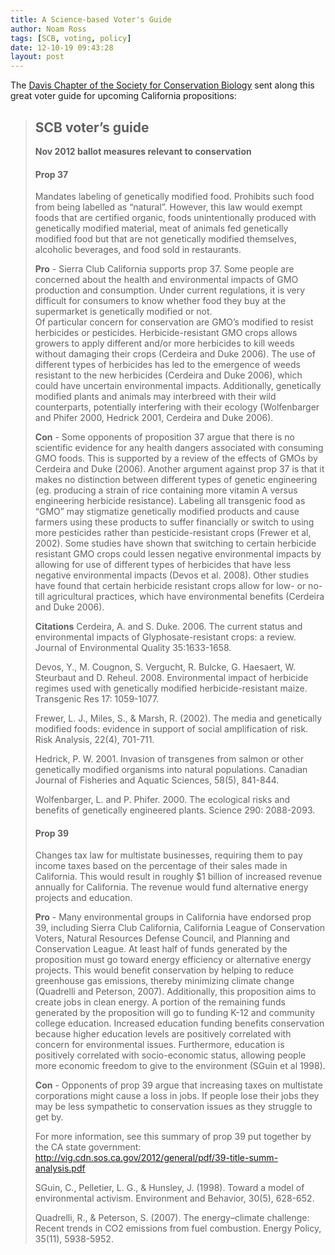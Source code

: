 ```yaml
---
title: A Science-based Voter's Guide
author: Noam Ross
tags: [SCB, voting, policy]
date: 12-10-19 09:43:28
layout: post
--- 
```



The [Davis Chapter of the Society for Conservation
Biology](http://scb.ucdavis.edu/policy_group.html) sent along this great
voter guide for upcoming California propositions:

> SCB voter’s guide
> -----------------
>
> **Nov 2012 ballot measures relevant to conservation**
>
> #### Prop 37
>
> Mandates labeling of genetically modified food. Prohibits such food
> from being labelled as “natural”. However, this law would exempt foods
> that are certified organic, foods unintentionally produced with
> genetically modified material, meat of animals fed genetically
> modified food but that are not genetically modified themselves,
> alcoholic beverages, and food sold in restaurants.
>
> **Pro** - Sierra Club California supports prop 37. Some people are
> concerned about the health and environmental impacts of GMO production
> and consumption. Under current regulations, it is very difficult for
> consumers to know whether food they buy at the supermarket is
> genetically modified or not.\
> Of particular concern for conservation are GMO’s modified to resist
> herbicides or pesticides. Herbicide-resistant GMO crops allows growers
> to apply different and/or more herbicides to kill weeds without
> damaging their crops (Cerdeira and Duke 2006). The use of different
> types of herbicides has led to the emergence of weeds resistant to the
> new herbicides (Cerdeira and Duke 2006), which could have uncertain
> environmental impacts. Additionally, genetically modified plants and
> animals may interbreed with their wild counterparts, potentially
> interfering with their ecology (Wolfenbarger and Phifer 2000, Hedrick
> 2001, Cerdeira and Duke 2006).
>
> **Con** - Some opponents of proposition 37 argue that there is no
> scientific evidence for any health dangers associated with consuming
> GMO foods. This is supported by a review of the effects of GMOs by
> Cerdeira and Duke (2006). Another argument against prop 37 is that it
> makes no distinction between different types of genetic engineering
> (eg. producing a strain of rice containing more vitamin A versus
> engineering herbicide resistance). Labeling all transgenic food as
> “GMO” may stigmatize genetically modified products and cause farmers
> using these products to suffer financially or switch to using more
> pesticides rather than pesticide-resistant crops (Frewer et al, 2002).
> Some studies have shown that switching to certain herbicide resistant
> GMO crops could lessen negative environmental impacts by allowing for
> use of different types of herbicides that have less negative
> environmental impacts (Devos et al. 2008). Other studies have found
> that certain herbicide resistant crops allow for low- or no-till
> agricultural practices, which have environmental benefits (Cerdeira
> and Duke 2006).
>
> **Citations** Cerdeira, A. and S. Duke. 2006. The current status and
> environmental impacts of Glyphosate-resistant crops: a review. Journal
> of Environmental Quality 35:1633-1658.
>
> Devos, Y., M. Cougnon, S. Vergucht, R. Bulcke, G. Haesaert, W.
> Steurbaut and D. Reheul. 2008. Environmental impact of herbicide
> regimes used with genetically modified herbicide-resistant maize.
> Transgenic Res 17: 1059-1077.
>
> Frewer, L. J., Miles, S., & Marsh, R. (2002). The media and
> genetically modified foods: evidence in support of social
> amplification of risk. Risk Analysis, 22(4), 701-711.
>
> Hedrick, P. W. 2001. Invasion of transgenes from salmon or other
> genetically modified organisms into natural populations. Canadian
> Journal of Fisheries and Aquatic Sciences, 58(5), 841-844.
>
> Wolfenbarger, L. and P. Phifer. 2000. The ecological risks and
> benefits of genetically engineered plants. Science 290: 2088-2093.
>
> #### Prop 39
>
> Changes tax law for multistate businesses, requiring them to pay
> income taxes based on the percentage of their sales made in
> California. This would result in roughly \$1 billion of increased
> revenue annually for California. The revenue would fund alternative
> energy projects and education.
>
> **Pro** - Many environmental groups in California have endorsed prop
> 39, including Sierra Club California, California League of
> Conservation Voters, Natural Resources Defense Council, and Planning
> and Conservation League. At least half of funds generated by the
> proposition must go toward energy efficiency or alternative energy
> projects. This would benefit conservation by helping to reduce
> greenhouse gas emissions, thereby minimizing climate change (Quadrelli
> and Peterson, 2007). Additionally, this proposition aims to create
> jobs in clean energy. A portion of the remaining funds generated by
> the proposition will go to funding K-12 and community college
> education. Increased education funding benefits conservation because
> higher education levels are positively correlated with concern for
> environmental issues. Furthermore, education is positively correlated
> with socio-economic status, allowing people more economic freedom to
> give to the environment (SGuin et al 1998).
>
> **Con** - Opponents of prop 39 argue that increasing taxes on
> multistate corporations might cause a loss in jobs. If people lose
> their jobs they may be less sympathetic to conservation issues as they
> struggle to get by.
>
> For more information, see this summary of prop 39 put together by the
> CA state government:
> http://vig.cdn.sos.ca.gov/2012/general/pdf/39-title-summ-analysis.pdf
>
> SGuin, C., Pelletier, L. G., & Hunsley, J. (1998). Toward a model of
> environmental activism. Environment and Behavior, 30(5), 628-652.
>
> Quadrelli, R., & Peterson, S. (2007). The energy–climate challenge:
> Recent trends in CO2 emissions from fuel combustion. Energy Policy,
> 35(11), 5938-5952.
